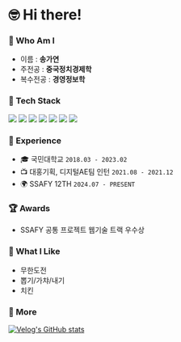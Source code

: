 # 🤓 Hi there!

### 🌱 Who Am I
- 이름 : __송가연__
- 주전공 : __중국정치경제학__
- 복수전공 : __경영정보학__

### 🔧 Tech Stack
  <div>
    <img src="https://img.shields.io/badge/python-3776AB?style=for-the-badge&logo=python&logoColor=white">
    <img src="https://img.shields.io/badge/javascript-F7DF1E?style=for-the-badge&logo=javascript&logoColor=white">
    <img src="https://img.shields.io/badge/react-61DAFB?style=for-the-badge&logo=react&logoColor=white">
    <img src="https://img.shields.io/badge/next.js-000000?style=for-the-badge&logo=nextdotjs&logoColor=white">
    <img src="https://img.shields.io/badge/vue.js-4FC08D?style=for-the-badge&logo=vue.js&logoColor=white">
    <img src="https://img.shields.io/badge/django-092E20?style=for-the-badge&logo=django&logoColor=white">
    <img src="https://img.shields.io/badge/node.js-5FA04E?style=for-the-badge&logo=nodedotjs&logoColor=white"/>
    <br>

### 📝 Experience
- 🎓 국민대학교 <code>2018.03 - 2023.02</code>
- 📺 대홍기획, 디지털AE팀 인턴 <code>2021.08 - 2021.12</code>
- 🌍 SSAFY 12TH <code>2024.07 - PRESENT</code>

### 🏆 Awards
- SSAFY 공통 프로젝트 웹기술 트랙 우수상

### 🥸 What I Like
- 무한도전
- 뽑기/가챠/내기
- 치킨

### 💩 More
[![Velog's GitHub stats](https://velog-readme-stats.vercel.app/api?name=rk_yeon)](https://velog.io/@rk_yeon/posts)
